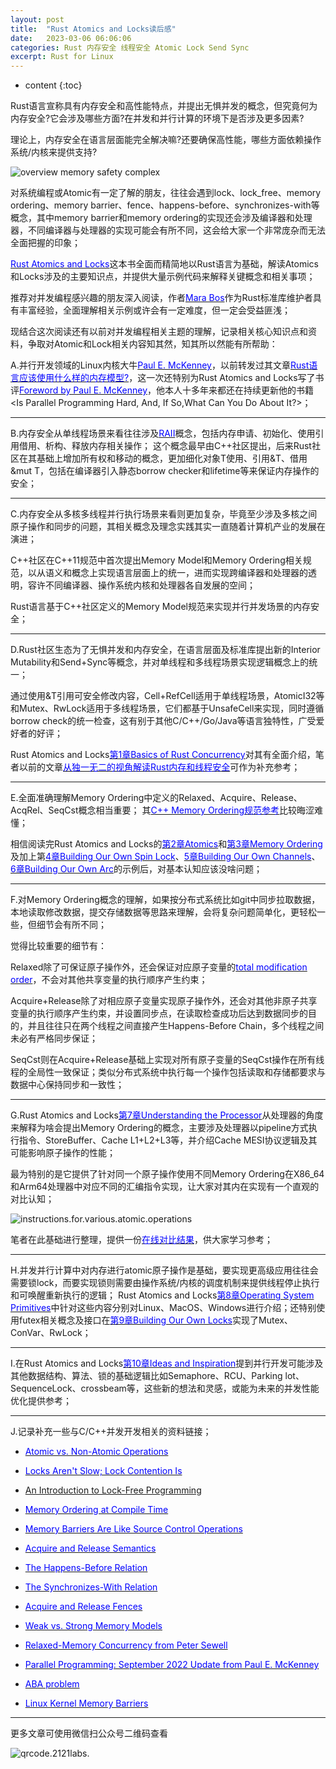 ```yaml
---
layout: post
title:  "Rust Atomics and Locks读后感"
date:   2023-03-06 06:06:06
categories: Rust 内存安全 线程安全 Atomic Lock Send Sync
excerpt: Rust for Linux
---
```


* content
{:toc}

Rust语言宣称具有内存安全和高性能特点，并提出无惧并发的概念，但究竟何为内存安全?它会涉及哪些方面?在并发和并行计算的环境下是否涉及更多因素?

理论上，内存安全在语言层面能完全解决嘛?还要确保高性能，哪些方面依赖操作系统/内核来提供支持?

![overview memory safety complex](/imgs/nasa.image.for.memory.safety.png "overview memory safety complex")

对系统编程或Atomic有一定了解的朋友，往往会遇到lock、lock_free、memory ordering、memory barrier、fence、happens-before、synchronizes-with等概念，其中memory barrier和memory ordering的实现还会涉及编译器和处理器，不同编译器与处理器的实现可能会有所不同，这会给大家一个非常庞杂而无法全面把握的印象；

[<font color="blue">Rust Atomics and Locks</font>](https://marabos.nl/atomics/)这本书全面而精简地以Rust语言为基础，解读Atomics和Locks涉及的主要知识点，并提供大量示例代码来解释关键概念和相关事项；

推荐对并发编程感兴趣的朋友深入阅读，作者[<font color="blue">Mara Bos</font>](https://github.com/m-ou-se)作为Rust标准库维护者具有丰富经验，全面理解相关示例或许会有一定难度，但一定会受益匪浅；

现结合这次阅读还有以前对并发编程相关主题的理解，记录相关核心知识点和资料，争取对Atomic和Lock相关内容知其然，知其所以然能有所帮助：

A.并行开发领域的Linux内核大牛[<font color="blue">Paul E. McKenney</font>](https://paulmck.livejournal.com/)，以前转发过其文章[<font color="blue">Rust语言应该使用什么样的内存模型?</font>](https://mp.weixin.qq.com/s?__biz=MzIxMTM0MjM4Mg==&mid=2247483875&idx=1&sn=74af1e8851eea45f9cf2b7e959dd7ff1)，这一次还特别为Rust Atomics and Locks写了书评[<font color="blue">Foreword by Paul E. McKenney</font>](https://marabos.nl/atomics/foreword.html)，他本人十多年来都还在持续更新他的书籍<Is Parallel Programming Hard, And, If So,What Can You Do About It?>；

---
B.内存安全从单线程场景来看往往涉及[<font color="blue">RAII</font>](https://en.cppreference.com/w/cpp/language/raii)概念，包括内存申请、初始化、使用引用借用、析构、释放内存相关操作；
这个概念最早由C++社区提出，后来Rust社区在其基础上增加所有权和移动的概念，更加细化对象T使用、引用&T、借用&mut T，包括在编译器引入静态borrow checker和lifetime等来保证内存操作的安全；

---
C.内存安全从多核多线程并行执行场景来看则更加复杂，毕竟至少涉及多核之间原子操作和同步的问题，其相关概念及理念实践其实一直随着计算机产业的发展在演进；

C++社区在C++11规范中首次提出Memory Model和Memory Ordering相关规范，以从语义和概念上实现语言层面上的统一，进而实现跨编译器和处理器的透明，容许不同编译器、操作系统内核和处理器各自发展的空间；

Rust语言基于C++社区定义的Memory Model规范来实现并行并发场景的内存安全；

---
D.Rust社区生态为了无惧并发和内存安全，在语言层面及标准库提出新的Interior Mutability和Send+Sync等概念，并对单线程和多线程场景实现逻辑概念上的统一；

通过使用&T引用可安全修改内容，Cell+RefCell适用于单线程场景，AtomicI32等和Mutex、RwLock适用于多线程场景，它们都基于UnsafeCell来实现，同时遵循borrow check的统一检查，这有别于其他C/C++/Go/Java等语言独特性，广受爱好者的好评；

Rust Atomics and Locks[<font color="blue">第1章Basics of Rust Concurrency</font>](https://marabos.nl/atomics/basics.html)对其有全面介绍，笔者以前的文章[<font color="blue">从独一无二的视角解读Rust内存和线程安全</font>](http://mp.weixin.qq.com/s?__biz=MzIxMTM0MjM4Mg==&mid=2247483902&idx=1&sn=6533c2959e315d184ba48914576ac4b2)可作为补充参考；

---
E.全面准确理解Memory Ordering中定义的Relaxed、Acquire、Release、AcqRel、SeqCst概念相当重要；
其[<font color="blue">C++ Memory Ordering规范参考</font>](https://en.cppreference.com/w/cpp/atomic/memory_order)比较晦涩难懂；

相信阅读完Rust Atomics and Locks的[<font color="blue">第2章Atomics</font>](https://marabos.nl/atomics/atomics.html)和[<font color="blue">第3章Memory Ordering</font>](https://marabos.nl/atomics/memory-ordering.html)及加上第[<font color="blue">4章Building Our Own Spin Lock</font>](https://marabos.nl/atomics/building-spinlock.html)、[<font color="blue">5章Building Our Own Channels</font>](https://marabos.nl/atomics/building-channels.html)、[<font color="blue">6章Building Our Own Arc</font>](https://marabos.nl/atomics/building-arc.html)的示例后，对基本认知应该没啥问题；

---
F.对Memory Ordering概念的理解，如果按分布式系统比如git中同步拉取数据，本地读取修改数据，提交存储数据等思路来理解，会将复杂问题简单化，更轻松一些，但细节会有所不同；

觉得比较重要的细节有：

Relaxed除了可保证原子操作外，还会保证对应原子变量的[<font color="blue">total modification order</font>](https://marabos.nl/atomics/memory-ordering.html#relaxed)，不会对其他共享变量的执行顺序产生约束；

Acquire+Release除了对相应原子变量实现原子操作外，还会对其他非原子共享变量的执行顺序产生约束，并设置同步点，在读取检查成功后达到数据同步的目的，并且往往只在两个线程之间直接产生Happens-Before Chain，多个线程之间未必有严格同步保证；

SeqCst则在Acquire+Release基础上实现对所有原子变量的SeqCst操作在所有线程的全局性一致保证；类似分布式系统中执行每一个操作包括读取和存储都要求与数据中心保持同步和一致性；

---
G.Rust Atomics and Locks[<font color="blue">第7章Understanding the Processor</font>](https://marabos.nl/atomics/hardware.html)从处理器的角度来解释为啥会提出Memory Ordering的概念，主要涉及处理器以pipeline方式执行指令、StoreBuffer、Cache L1+L2+L3等，并介绍Cache MESI协议逻辑及其可能影响原子操作的性能；

最为特别的是它提供了针对同一个原子操作使用不同Memory Ordering在X86_64和Arm64处理器中对应不同的汇编指令实现，让大家对其内在实现有一个直观的对比认知；

![instructions.for.various.atomic.operations](/imgs/instructions.for.various.atomic.operations.png "instructions overview for atomic operations")


笔者在此基础进行整理，提供一份[<font color="blue">在线对比结果</font>](https://godbolt.org/z/fvnos15sz)，供大家学习参考；

---
H.并发并行计算中对内存进行atomic原子操作是基础，要实现更高级应用往往会需要锁lock，而要实现锁则需要由操作系统/内核的调度机制来提供线程停止执行和可唤醒重新执行的逻辑；
Rust Atomics and Locks[<font color="blue">第8章Operating System Primitives</font>](https://marabos.nl/atomics/os-primitives.html)中针对这些内容分别对Linux、MacOS、Windows进行介绍；还特别使用futex相关概念及接口在[<font color="blue">第9章Building Our Own Locks</font>](https://marabos.nl/atomics/building-locks.html)实现了Mutex、ConVar、RwLock；

---
I.在Rust Atomics and Locks[<font color="blue">第10章Ideas and Inspiration</font>](https://marabos.nl/atomics/inspiration.html)提到并行开发可能涉及其他数据结构、算法、锁的基础逻辑比如Semaphore、RCU、Parking lot、SequenceLock、crossbeam等，这些新的想法和灵感，或能为未来的并发性能优化提供参考；

---
J.记录补充一些与C/C++并发开发相关的资料链接；
* [<font color="blue">Atomic vs. Non-Atomic Operations</font>](https://preshing.com/20130618/atomic-vs-non-atomic-operations/)

* [<font color="blue">Locks Aren't Slow; Lock Contention Is</font>](https://preshing.com/20111118/locks-arent-slow-lock-contention-is/)

* [</font>An Introduction to Lock-Free Programming</font>](https://preshing.com/20120612/an-introduction-to-lock-free-programming/)

* [<font color="blue">Memory Ordering at Compile Time</font>](https://preshing.com/20120625/memory-ordering-at-compile-time/)

* [<font color="blue">Memory Barriers Are Like Source Control Operations</font>](https://preshing.com/20120710/memory-barriers-are-like-source-control-operations/)

* [<font color="blue">Acquire and Release Semantics</font>](https://preshing.com/20120913/acquire-and-release-semantics/)

* [<font color="blue">The Happens-Before Relation</font>](https://preshing.com/20130702/the-happens-before-relation/)

* [<font color="blue">The Synchronizes-With Relation</font>](https://preshing.com/20130823/the-synchronizes-with-relation/)

* [<font color="blue">Acquire and Release Fences</font>](https://preshing.com/20130922/acquire-and-release-fences/)

* [<font color="blue">Weak vs. Strong Memory Models</font>](https://preshing.com/20120930/weak-vs-strong-memory-models/)

* [<font color="blue">Relaxed-Memory Concurrency from Peter Sewell</font>](https://www.cl.cam.ac.uk/~pes20/weakmemory/)

* [<font color="blue">Parallel Programming: September 2022 Update from Paul E. McKenney</font>](https://arxiv.org/abs/1701.00854)

* [<font color="blue">ABA problem</font>](https://en.wikipedia.org/wiki/ABA_problem)

* [<font color="blue">Linux Kernel Memory Barriers</font>](https://www.kernel.org/doc/Documentation/memory-barriers.txt)

---
更多文章可使用微信扫公众号二维码查看

![qrcode.2121labs.](/imgs/qrcode_for_gh_07bc06f8b91d_430.jpg "qrcode.2121labs")

